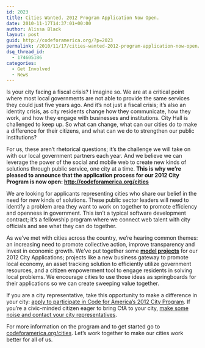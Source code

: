 ```yaml
---
id: 2023
title: Cities Wanted. 2012 Program Application Now Open.
date: 2010-11-17T14:37:01+00:00
author: Alissa Black
layout: post
guid: http://codeforamerica.org/?p=2023
permalink: /2010/11/17/cities-wanted-2012-program-application-now-open/
dsq_thread_id:
  - 174605186
categories:
  - Get Involved
  - News
---
```

Is your city facing a fiscal crisis? I imagine so. We are at a critical point where most local governments are not able to provide the same services they could just five years ago. And it&#8217;s not just a fiscal crisis; it&#8217;s also an identity crisis, as city residents change how they communicate, how they work, and how they engage with businesses and institutions. City Hall is challenged to keep up. So what can change, what can our cities do to make a difference for their citizens, and what can we do to strengthen our public institutions?

For us, these aren&#8217;t rhetorical questions; it&#8217;s the challenge we will take on with our local government partners each year. And we believe we can leverage the power of the social and mobile web to create new kinds of solutions through public service, one city at a time. **This is why we&#8217;re pleased to announce that the application process for our 2012 City Program is now open: <http://codeforamerica.org/cities>**<!--more-->

[<img class="alignright" src="http://codeforamerica.org/wp-content/uploads/2010/01/cfa-city-button.png" alt="" align="right" />](http://codeforamerica.org/cities/interested-city/)We are looking for applicants representing cities who share our belief in the need for new kinds of solutions. These public sector leaders will need to identify a problem area they want to work on together to promote efficiency and openness in government. This isn&#8217;t a typical software development contract; it&#8217;s a fellowship program where we connect web talent with city officials and see what they can do together.

As we&#8217;ve met with cities across the country, we&#8217;re hearing common themes: an increasing need to promote collective action, improve transparency and invest in economic growth. We&#8217;ve put together some [**model projects**](http://codeforamerica.org/model-city-projects) for our 2012 City Applications; projects like a new business gateway to promote local economy, an asset tracking solution to efficiently utilize government resources, and a citizen empowerment tool to engage residents in solving local problems. We encourage cities to use those ideas as springboards for their applications so we can create sweeping value together.

If you are a city representative, take this opportunity to make a difference in your city: [apply to participate in Code for America&#8217;s 2012 City Program](http://codeforamerica.org/cities/interested-city/). If you&#8217;re a civic-minded citizen eager to bring CfA to your city, [make some noise and contact your city representatives](http://action.codeforamerica.org/page/share/recode-your-city).

For more information on the program and to get started go to [codeforamerica.org/cities](http://codeforamerica.org/cities). Let&#8217;s work together to make our cities work better for all of us.